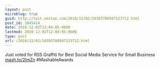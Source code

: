 ```yaml
---
layout: post
microblog: true
guid: http://twit.vmstan.com/2010/12/02/10393780507123712.html
post_id: 3045414
date: 2010-12-02T12:04:05-0600
lastmod: 2010-12-02T12:04:05-0600
type: post
url: /2010/12/02/10393780507123712.html
---
```

Just voted for RSS Graffiti for Best Social Media Service for Small Business [mash.to/2ImZn](http://mash.to/2ImZn) #MashableAwards
